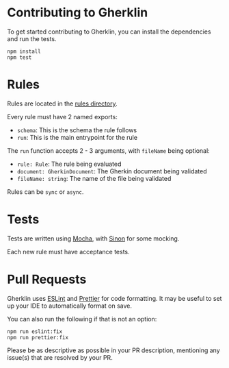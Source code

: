 # Contributing to Gherklin

To get started contributing to Gherklin, you can install the dependencies and run the tests.
```shell
npm install
npm test
```

# Rules
Rules are located in the [rules directory](./src/rules).

Every rule must have 2 named exports:
* `schema`: This is the schema the rule follows
* `run`: This is the main entrypoint for the rule

The `run` function accepts 2 - 3 arguments, with `fileName` being optional:
* `rule: Rule`: The rule being evaluated
* `document: GherkinDocument`: The Gherkin document being validated
* `fileName: string`: The name of the file being validated

Rules can be `sync` or `async`.

# Tests
Tests are written using [Mocha](https://mochajs.org/), with [Sinon](https://sinonjs.org/) for some mocking.

Each new rule must have acceptance tests.

# Pull Requests
Gherklin uses [ESLint](https://eslint.org/) and [Prettier](https://prettier.io/) for code formatting. It may be useful
to set up your IDE to automatically format on save. 

You can also run the following if that is not an option:
```shell
npm run eslint:fix
npm run prettier:fix
```

Please be as descriptive as possible in your PR description, mentioning any issue(s) that are resolved by your PR.
